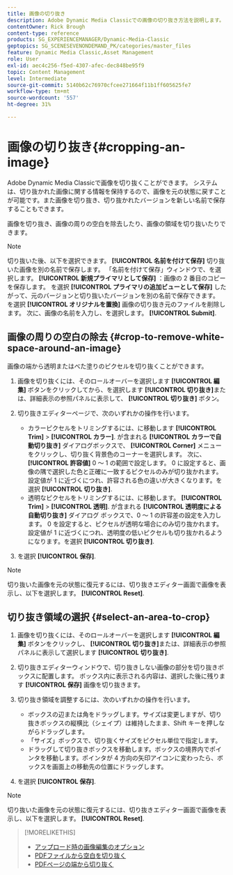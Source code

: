 ```yaml
---
title: 画像の切り抜き
description: Adobe Dynamic Media Classicでの画像の切り抜き方法を説明します。
contentOwner: Rick Brough
content-type: reference
products: SG_EXPERIENCEMANAGER/Dynamic-Media-Classic
geptopics: SG_SCENESEVENONDEMAND_PK/categories/master_files
feature: Dynamic Media Classic,Asset Management
role: User
exl-id: aec4c256-f5ed-4307-afec-dec848be95f9
topic: Content Management
level: Intermediate
source-git-commit: 5140b62c76970cfcee271664f11b1ff605625fe7
workflow-type: tm+mt
source-wordcount: '557'
ht-degree: 31%

---
```


# 画像の切り抜き{#cropping-an-image}

Adobe Dynamic Media Classicで画像を切り抜くことができます。 システムは、切り抜かれた画像に関する情報を保持するので、画像を元の状態に戻すことが可能です。また画像を切り抜き、切り抜かれたバージョンを新しい名前で保存することもできます。

画像を切り抜き、画像の周りの空白を除去したり、画像の領域を切り抜いたりできます。

>[!NOTE]
>
>切り抜いた後、以下を選択できます。 **[!UICONTROL 名前を付けて保存]** 切り抜いた画像を別の名前で保存します。 「名前を付けて保存」ウィンドウで、を選択します。 **[!UICONTROL 新規プライマリとして保存]** ：画像の 2 番目のコピーを保存します。 を選択 **[!UICONTROL プライマリの追加ビューとして保存]** したがって、元のバージョンと切り抜いたバージョンを別の名前で保存できます。 を選択 **[!UICONTROL オリジナルを置換]** 画像の切り抜き元のファイルを削除します。 次に、画像の名前を入力し、を選択します。 **[!UICONTROL Submit]**.

## 画像の周りの空白の除去 {#crop-to-remove-white-space-around-an-image}

画像の端から透明またはべた塗りのピクセルを切り抜くことができます。

1. 画像を切り抜くには、そのロールオーバーを選択します **[!UICONTROL 編集]** ボタンをクリックしてから、を選択します **[!UICONTROL 切り抜き]**&#x200B;または、詳細表示の参照パネルに表示して、 **[!UICONTROL 切り抜き]** ボタン。
1. 切り抜きエディターページで、次のいずれかの操作を行います。

   * カラーピクセルをトリミングするには、に移動します **[!UICONTROL Trim]** > **[!UICONTROL カラー]**. が含まれる **[!UICONTROL カラーで自動切り抜き]** ダイアログボックスで、 **[!UICONTROL Corner]** メニューをクリックし、切り抜く背景色のコーナーを選択します。 次に、 **[!UICONTROL 許容値]** 0 ～ 1 の範囲で設定します。 0 に設定すると、画像の隅で選択した色と正確に一致するピクセルのみが切り抜かれます。設定値が 1 に近づくにつれ、許容される色の違いが大きくなります。を選択 **[!UICONTROL 切り抜き]**.
   * 透明なピクセルをトリミングするには、に移動します。 **[!UICONTROL Trim]** > **[!UICONTROL 透明]**. が含まれる **[!UICONTROL 透明度による自動切り抜き]** ダイアログ ボックスで、0 ～ 1 の許容差の設定を入力します。 0 を設定すると、ピクセルが透明な場合にのみ切り抜かれます。 設定値が 1 に近づくにつれ、透明度の低いピクセルも切り抜かれるようになります。を選択 **[!UICONTROL 切り抜き]**.

1. を選択 **[!UICONTROL 保存]**.

>[!NOTE]
>
>切り抜いた画像を元の状態に復元するには、切り抜きエディター画面で画像を表示し、以下を選択します。 **[!UICONTROL Reset]**.

## 切り抜き領域の選択 {#select-an-area-to-crop}

1. 画像を切り抜くには、そのロールオーバーを選択します **[!UICONTROL 編集]** ボタンをクリックし、 **[!UICONTROL 切り抜き]**&#x200B;または、詳細表示の参照パネルに表示して選択します **[!UICONTROL 切り抜き]**.

1. 切り抜きエディターウィンドウで、切り抜きしない画像の部分を切り抜きボックスに配置します。 ボックス内に表示される内容は、選択した後に残ります **[!UICONTROL 保存]** 画像を切り抜きます。
1. 切り抜き領域を調整するには、次のいずれかの操作を行います。

   * ボックスの辺または角をドラッグします。サイズは変更しますが、切り抜きボックスの縦横比（シェイプ）は維持したまま、Shift キーを押しながらドラッグします。
   * 「サイズ」ボックスで、切り抜くサイズをピクセル単位で指定します。
   * ドラッグして切り抜きボックスを移動します。ボックスの境界内でポインタを移動します。ポインタが 4 方向の矢印アイコンに変わったら、ボックスを画面上の移動先の位置にドラッグします。

1. を選択 **[!UICONTROL 保存]**.

>[!NOTE]
>
>切り抜いた画像を元の状態に復元するには、切り抜きエディター画面で画像を表示し、以下を選択します。 **[!UICONTROL Reset]**.

>[!MORELIKETHIS]
>
>* [アップロード時の画像編集のオプション](image-editing-options-upload.md#image-editing-options-at-upload)
>* [PDFファイルから空白を切り抜く](pdfs.md#cropping_white_space_from_a_pdf_file)
>* [PDFページの端から切り抜く](pdfs.md#cropping_from_the_sides_of_pdf_pages)
